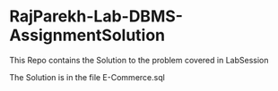 # RajParekh-Lab-DBMS-AssignmentSolution

This Repo contains the Solution to the problem covered in LabSession

The Solution is in the file E-Commerce.sql
